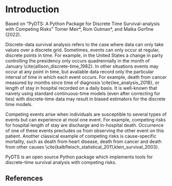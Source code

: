 # Introduction

Based on "PyDTS: A Python Package for Discrete Time Survival-analysis with Competing Risks" 
Tomer Meir*, Rom Gutman*, and Malka Gorfine (2022).


Discrete-data survival analysis refers to the case where data can only take values over a discrete grid. Sometimes, events can only occur at regular, discrete points in time. For example, in the United States a change in party controlling the presidency only occurs quadrennially in the month of January \cite{allison_discrete-time_1982}. In other situations events may occur at any point in time, but available data record only the particular interval of time in which each event occurs. For example, death from cancer measured by months since time of diagnosis \cite{lee_analysis_2018}, or length of stay in hospital recorded on a daily basis. It is well-known that naively using standard continuous-time models (even after correcting for ties) with discrete-time data may result in biased estimators for the discrete time models.

Competing events arise when individuals are susceptible to several types of events but can experience at most one event. For example, competing risks for hospital length of stay are discharge and in-hospital death. Occurrence of one of these events precludes us from observing the other event on this patient. Another classical example of competing risks is cause-specific mortality, such as death from heart disease, death from cancer and death from other causes \cite{kalbfleisch_statistical_2011,klein_survival_2003}. 

PyDTS is an open source Python package which implements tools for discrete-time survival analysis with competing risks.


## References


